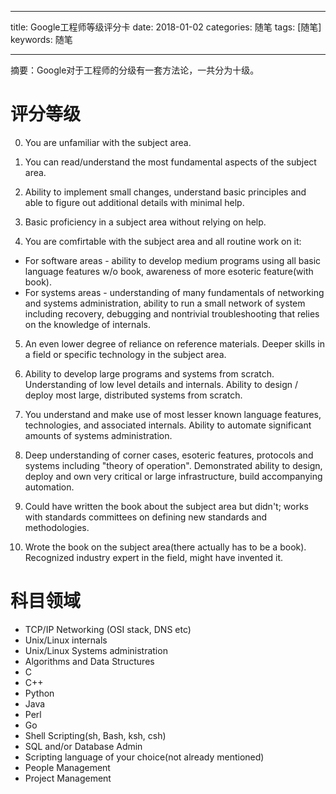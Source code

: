 
---

title: Google工程师等级评分卡
date: 2018-01-02
categories: 随笔
tags: [随笔]
keywords: 随笔

---

摘要：Google对于工程师的分级有一套方法论，一共分为十级。

<!--more-->

# 评分等级

0. You are unfamiliar with the subject area.

1. You can read/understand the most fundamental aspects of the subject area.

2. Ability to implement small changes, understand basic principles and able to figure out additional details with minimal help.

3. Basic proficiency in a subject area without relying on help.

4. You are comfirtable with the subject area and all routine work on it:

- For software areas - ability to develop medium programs using all basic language features w/o book, awareness of more esoteric feature(with book).
- For systems areas - understanding of many fundamentals of networking and systems administration, ability to run a small network of system including recovery, debugging and nontrivial troubleshooting that relies on the knowledge of internals.
    
5. An even lower degree of reliance on reference materials. Deeper skills in a field or specific technology in the subject area.

6. Ability to develop large programs and systems from scratch. Understanding of low level details and internals. Ability to design / deploy most large, distributed systems from scratch.

7. You understand and make use of most lesser known language features, technologies, and associated internals. Ability to automate significant amounts of systems administration.
8. Deep understanding of corner cases, esoteric features, protocols and systems including "theory of operation". Demonstrated ability to design, deploy and own very critical or large infrastructure, build accompanying automation.
9. Could have written the book about the subject area but didn't; works with standards committees on defining new standards and methodologies.
10. Wrote the book on the subject area(there actually has to be a book). Recognized industry expert in the field, might have invented it.
 
# 科目领域
- TCP/IP Networking (OSI stack, DNS etc)
- Unix/Linux internals
- Unix/Linux Systems administration
- Algorithms and Data Structures
- C
- C++
- Python
- Java
- Perl
- Go
- Shell Scripting(sh, Bash, ksh, csh)
- SQL and/or Database Admin
- Scripting language of your choice(not already mentioned)
- People Management
- Project Management
<!--stackedit_data:
eyJoaXN0b3J5IjpbLTYwMDAxNTEyMl19
-->
